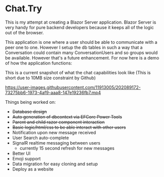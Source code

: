 # Chat.Try

This is my attempt at creating a Blazor Server application. Blazor Server is very handy for pure backend developers because it keeps all of the logic out of the browser. 

This application is one where a user should be able to communicate with a peer one to one. However I setup the db tables in such a way that a Conversation could contain many ConversationUsers and so groups would be available. However that's a future enhancement. For now here is a demo of how the application functions:

This is a current snapshot of what the chat capabilities look like (This is short due to 10MB size constraint by Github)

https://user-images.githubusercontent.com/11913005/202089172-73275bb6-1973-4af9-aaa8-147e19236fb7.mp4

Things being worked on:
* ~~Database design~~
* ~~Auto generation of dbcontext via EFCore Power Tools~~
* ~~Parent and child razor component interaction~~
* ~~Basic logic/html/css to be able interact with other users~~
* Notification upon new message received
* User Search auto-complete
* SignalR realtime messaging between users
  * currently 15 second refresh for new messages
* Better UI
* Emoji support
* Data migration for easy cloning and setup
* Deploy as a website
